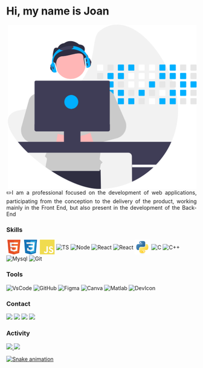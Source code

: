 <h1> Hi, my name is Joan </h1>

<img align="right"  width="500" src="./assets/undraw_developer_activity_re_39tg.svg" />
<br>
<p align="justify">✏️I am a professional focused on the development of web applications, participating from the conception to the delivery of the product, working mainly in the Front End, but also present in the development of the Back-End </p>

### Skills

<div style="display: inline_block;">
  <img align="center" alt="HTML" height="40" width="40" src="https://raw.githubusercontent.com/devicons/devicon/master/icons/html5/html5-original.svg">
  <img align="center" alt="CSS" height="40" width="40" src="https://raw.githubusercontent.com/devicons/devicon/master/icons/css3/css3-original.svg">
  <img align="center" alt="JS" height="40" width="40" src="https://raw.githubusercontent.com/devicons/devicon/master/icons/javascript/javascript-plain.svg">
  <img align="center" alt="TS" height="40" width="40" src="https://cdn.jsdelivr.net/gh/devicons/devicon/icons/typescript/typescript-original.svg" />
  <img align="center" alt="Node" height="40" width="40" src="https://cdn.jsdelivr.net/gh/devicons/devicon/icons/nodejs/nodejs-original.svg" />
  <img align="center" alt="React" height="40" width="40" src="https://cdn.jsdelivr.net/gh/devicons/devicon/icons/react/react-original.svg" />   
  <img align="center" alt="React" height="40" width="40" src="https://cdn.jsdelivr.net/gh/devicons/devicon/icons/nextjs/nextjs-original.svg" />   

  <img align="center" alt="Python" height="40" width="40" src="https://raw.githubusercontent.com/devicons/devicon/master/icons/python/python-original.svg">
  <img align="center" alt="C" height="40" width="40" src="https://cdn.jsdelivr.net/gh/devicons/devicon/icons/c/c-original.svg"/>
  <img align="center" alt="C++" height="40" width="40" src="https://cdn.jsdelivr.net/gh/devicons/devicon/icons/cplusplus/cplusplus-original.svg" />
  <img align="center" alt="Mysql" height="40" width="40" src="https://cdn.jsdelivr.net/gh/devicons/devicon/icons/mysql/mysql-original.svg"/>
  <img align="center" alt="Git" height="40" width="40" src="https://cdn.jsdelivr.net/gh/devicons/devicon/icons/git/git-original.svg" />
  
          
          
</div>

### Tools

<div style="display: inline_block;">
  <img align="center" alt="VsCode" height="40" width="40" src="https://cdn.jsdelivr.net/gh/devicons/devicon/icons/vscode/vscode-original.svg">
  <img align="center" alt="GitHub" height="40" width="40" src="https://cdn.jsdelivr.net/gh/devicons/devicon/icons/github/github-original.svg">
  <img align="center" alt="Figma" height="40" width="40" src="https://cdn.jsdelivr.net/gh/devicons/devicon/icons/figma/figma-original.svg">
  <img align="center" alt="Canva" height="40" width="40" src="https://cdn.jsdelivr.net/gh/devicons/devicon/icons/canva/canva-original.svg">
  <img align="center" alt="Matlab" height="40" width="40" src="https://cdn.jsdelivr.net/gh/devicons/devicon/icons/matlab/matlab-original.svg">
  <img align="center" alt="DevIcon" height="40" width="40" src="https://cdn.jsdelivr.net/gh/devicons/devicon/icons/devicon/devicon-original.svg">
</div>

### Contact
 
<div> 
  <a href="https://instagram.com/joandeazevedo" target="_blank"><img src="https://img.shields.io/badge/-Instagram-%23E4405F?style=for-the-badge&logo=instagram&logoColor=white" target="_blank"></a>
  <a href = "mailto:joan.azevedo.medeiros@gmail.com"><img src="https://img.shields.io/badge/-Gmail-%DC143C?style=for-the-badge&logo=gmail&logoColor=white" target="_blank"></a>
  <a href="https://www.linkedin.com/in/joan-de-azevedo-medeiros-357631212" target="_blank"><img src="https://img.shields.io/badge/-LinkedIn-%230077B5?style=for-the-badge&logo=linkedin&logoColor=white" target="_blank"></a> 
  <a href="https://joan-medeiros.netlify.com" target="_blank"><img src="https://img.shields.io/badge/Portifólio-00000F?style=for-the-badge&logo=svelte&logoColor=white" target="_blank"></a> 
  
</div>

### Activity

<div align="left">
  <a href="https://github.com/joanmdrs">
  <img height="180em" src="https://github-readme-stats.vercel.app/api?username=joanmdrs&show_icons=true&theme=nord&include_all_commits=true&count_private=true"/>
  <img height="180em" src="https://github-readme-stats.vercel.app/api/top-langs/?username=joanmdrs&layout=compact&langs_count=7&theme=nord"/>
</div>
  
  ![Snake animation](https://github.com/joanmdrs/joanmdrs/blob/output/github-contribution-grid-snake.svg)
